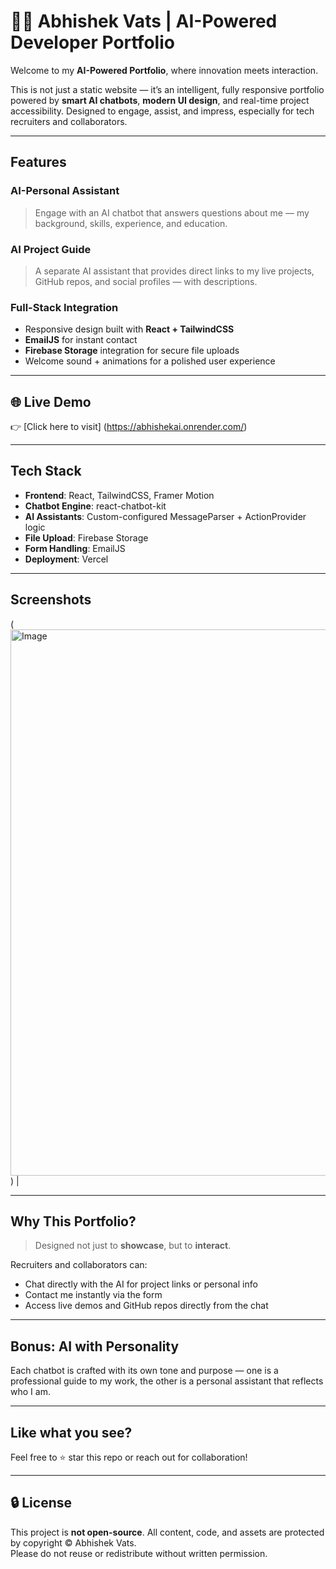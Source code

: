 # 👨‍💻 Abhishek Vats | AI-Powered Developer Portfolio

Welcome to my **AI-Powered Portfolio**, where innovation meets interaction.

This is not just a static website — it’s an intelligent, fully responsive portfolio powered by **smart AI chatbots**, **modern UI design**, and real-time project accessibility. Designed to engage, assist, and impress, especially for tech recruiters and collaborators.

---

## Features

### AI-Personal Assistant
> Engage with an AI chatbot that answers questions about me — my background, skills, experience, and education.

### AI Project Guide
> A separate AI assistant that provides direct links to my live projects, GitHub repos, and social profiles — with descriptions.

### Full-Stack Integration
- Responsive design built with **React + TailwindCSS**
- **EmailJS** for instant contact
- **Firebase Storage** integration for secure file uploads
- Welcome sound + animations for a polished user experience

---

## 🌐 Live Demo

👉 [Click here to visit] (https://abhishekai.onrender.com/)


---

## Tech Stack

- **Frontend**: React, TailwindCSS, Framer Motion
- **Chatbot Engine**: react-chatbot-kit
- **AI Assistants**: Custom-configured MessageParser + ActionProvider logic
- **File Upload**: Firebase Storage
- **Form Handling**: EmailJS
- **Deployment**: Vercel

---

## Screenshots

(<img width="1847" height="874" alt="Image" src="https://github.com/user-attachments/assets/f6e09694-72f2-448c-bdce-d46b25cd68ee" />) |



---


## Why This Portfolio?

> Designed not just to **showcase**, but to **interact**.

Recruiters and collaborators can:
- Chat directly with the AI for project links or personal info
- Contact me instantly via the form
- Access live demos and GitHub repos directly from the chat

---

## Bonus: AI with Personality

Each chatbot is crafted with its own tone and purpose — one is a professional guide to my work, the other is a personal assistant that reflects who I am.

---

## Like what you see?

Feel free to ⭐ star this repo or reach out for collaboration!

---

## 🔒 License

This project is **not open-source**. All content, code, and assets are protected by copyright © Abhishek Vats.  
Please do not reuse or redistribute without written permission.

